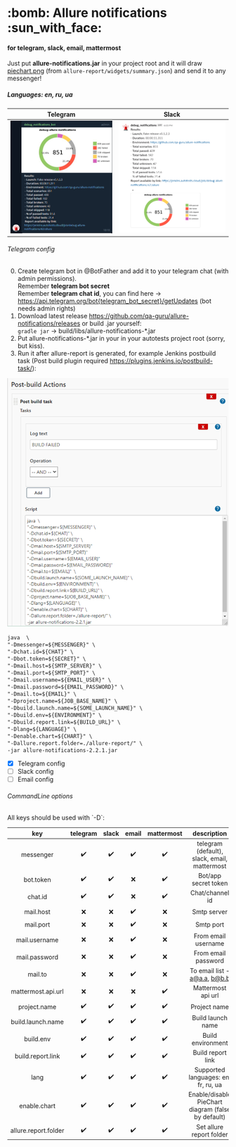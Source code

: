 <h1>:bomb: Allure notifications :sun_with_face:</h1>
<h4>for telegram, slack, email, mattermost</h4>

Just put <b>allure-notifications.jar</b> in your project root and it will draw <u>piechart.png</u> (from `allure-report/widgets/summary.json`) and send it to any messenger!<br/>
<h5>Languages: en, ru, ua </h5>

| Telegram | Slack |
:-------------------------:|:-------------------------:
![shakal_screenshot](readme_images/telegram-en.png) | ![shakal_screenshot](readme_images/slack-en.png)


<h6>Telegram config</h6>

0. Create telegram bot in @BotFather and add it to your telegram chat (with admin permissions).<br/>
Remember <b>telegram bot secret</b><br/>
Remember <b>telegram chat id</b>, you can find here -> https://api.telegram.org/bot{telegram_bot_secret}/getUpdates (bot needs admin rights)<br/>
1. Download latest release https://github.com/qa-guru/allure-notifications/releases or build .jar yourself: <br/>
`gradle jar` -> build/libs/allure-notifications-*.jar <br/>
2. Put allure-notifications-*.jar in your in your autotests project root (sorry, but kiss). <br/>
3. Run it after allure-report is generated, 
for example Jenkins postbuild task (Post build plugin required https://plugins.jenkins.io/postbuild-task/): <br/>

![jenkins config](readme_images/jenkins_config.png)

```
java  \
"-Dmessenger=${MESSENGER}" \
"-Dchat.id=${CHAT}" \
"-Dbot.token=${SECRET}" \
"-Dmail.host=${SMTP_SERVER}" \
"-Dmail.port=${SMTP_PORT}" \
"-Dmail.username=${EMAIL_USER}" \
"-Dmail.password=${EMAIL_PASSWORD}" \
"-Dmail.to=${EMAIL}" \
"-Dproject.name=${JOB_BASE_NAME}" \
"-Dbuild.launch.name=${SOME_LAUNCH_NAME}" \
"-Dbuild.env=${ENVIRONMENT}" \
"-Dbuild.report.link=${BUILD_URL}" \
"-Dlang=${LANGUAGE}" \
"-Denable.chart=${CHART}" \
"-Dallure.report.folder=./allure-report/" \
-jar allure-notifications-2.2.1.jar
```

- [x] Telegram config
- [ ] Slack config
- [ ] Email config

<h6>CommandLine options</h6>
All keys should be used with `-D`: <br/> 

| key | telegram | slack | email | mattermost | description |
:----:|:--------:|:-----:|:-----:|:----------:|:------------:
messenger            | :heavy_check_mark: | :heavy_check_mark: | :heavy_check_mark: | :heavy_check_mark: | telegram (default), slack, email, mattermost 
bot.token            | :heavy_check_mark: | :heavy_check_mark: | :x:                | :heavy_check_mark: | Bot/app secret token
chat.id              | :heavy_check_mark: | :heavy_check_mark: | :x:                | :heavy_check_mark: | Chat/channel id
mail.host            | :x:                | :x:                | :heavy_check_mark: | :x:                | Smtp server
mail.port            | :x:                | :x:                | :heavy_check_mark: | :x:                | Smtp port
mail.username        | :x:                | :x:                | :heavy_check_mark: | :x:                | From email username
mail.password        | :x:                | :x:                | :heavy_check_mark: | :x:                | From email password
mail.to              | :x:                | :x:                | :heavy_check_mark: | :x:                | To email list - a@a.a, b@b.b
mattermost.api.url   | :x:                | :x:                | :x:                | :heavy_check_mark: | Mattermost api url
project.name         | :heavy_check_mark: | :heavy_check_mark: | :heavy_check_mark: | :heavy_check_mark: | Project name
build.launch.name    | :heavy_check_mark: | :heavy_check_mark: | :heavy_check_mark: | :heavy_check_mark: | Build launch name
build.env            | :heavy_check_mark: | :heavy_check_mark: | :heavy_check_mark: | :heavy_check_mark: | Build environment
build.report.link    | :heavy_check_mark: | :heavy_check_mark: | :heavy_check_mark: | :heavy_check_mark: | Build report link
lang                 | :heavy_check_mark: | :heavy_check_mark: | :heavy_check_mark: | :heavy_check_mark: | Supported languages: en, fr, ru, ua
enable.chart         | :heavy_check_mark: | :heavy_check_mark: | :heavy_check_mark: | :heavy_check_mark: | Enable/disable PieChart diagram (false by default)
allure.report.folder | :heavy_check_mark: | :heavy_check_mark: | :heavy_check_mark: | :heavy_check_mark: | Set allure report folder

